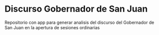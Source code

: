 # Discurso Gobernador de San Juan
Repositorio con app para generar analisis del discurso del Gobernador de San Juan en la apertura de sesiones ordinarias
